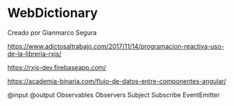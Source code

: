 # WebDictionary

Creado por Gianmarco Segura

https://www.adictosaltrabajo.com/2017/11/14/programacion-reactiva-uso-de-la-libreria-rxjs/

https://rxjs-dev.firebaseapp.com/

https://academia-binaria.com/flujo-de-datos-entre-componentes-angular/

@input
@output
Observables
Observers
Subject
Subscribe
EventEmitter
